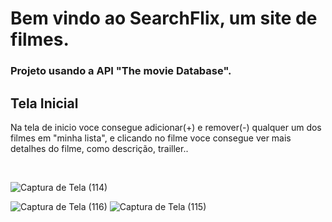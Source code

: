 # Bem vindo ao SearchFlix, um site de filmes.
### Projeto usando a API "The movie Database".
## Tela Inicial
Na tela de inicio voce consegue adicionar(+) e remover(-) qualquer um dos filmes em "minha lista", e clicando no filme voce consegue ver mais detalhes do filme, como descrição, trailler..

<br/>

![Captura de Tela (114)](https://github.com/sergiohrodrigues/e-commerce/assets/86135798/82949ba8-a256-4fc7-a03a-c7837fc835e3)


![Captura de Tela (116)](https://github.com/sergiohrodrigues/e-commerce/assets/86135798/63c65492-e49c-4069-9c16-10b530fdb0e2)
![Captura de Tela (115)](https://github.com/sergiohrodrigues/e-commerce/assets/86135798/153bbc2b-a72f-47f9-a818-4de558f0b1fb)
